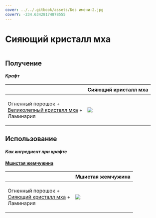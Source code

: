 ```yaml
---
cover: ../../.gitbook/assets/Без имени-2.jpg
coverY: -234.63428174878555
---
```


# Сияющий кристалл мха

<figure><img src="../../.gitbook/assets/moss_gem_5_128.png" alt=""><figcaption></figcaption></figure>

## Получение

#### _Крафт_

| ㅤ                                                                                                 |  Сияющий кристалл мха                       |
| ------------------------------------------------------------------------------------------------- | ------------------------------------------- |
| <p>Огненный порошок +<br><a href="moss_gem_4.md">Великолепный кристалл мха</a> +<br>Ламинария</p> | ![](../../.gitbook/assets/moss\_gem\_5.png) |

## Использование

#### _Как ингредиент при крафте_

#### [Мшистая жемчужина](moss_gem_6.md)

| ㅤ                                                                                            |  Мшистая жемчужина                          |
| -------------------------------------------------------------------------------------------- | ------------------------------------------- |
| <p>Огненный порошок +<br><a href="moss_gem_5.md">Сияющий кристалл мха</a> +<br>Ламинария</p> | ![](../../.gitbook/assets/moss\_gem\_6.png) |

